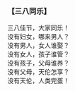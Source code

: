 ### 【三八同乐】

三八佳节，大家同乐！  
没有妇女，哪来男人？  
没有男人，女人谁娶？  
没有女人，孩子谁管？  
没有孩子，父母谁养？  
没有父母，天伦怎享？  
没有天伦，人类完蛋！   

